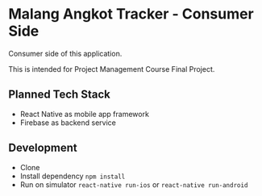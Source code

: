 # Malang Angkot Tracker - Consumer Side

Consumer side of this application. 

This is intended for Project Management Course Final Project.

## Planned Tech Stack

* React Native as mobile app framework
* Firebase as backend service

## Development

* Clone
* Install dependency `npm install`
* Run on simulator `react-native run-ios` or `react-native run-android`
